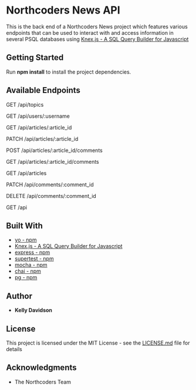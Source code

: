 # Northcoders News API

This is the back end of a Northcoders News project which features various endpoints that can be used to interact with and access information in several PSQL databases using [Knex.js - A SQL Query Builder for Javascript](https://knexjs.org/)

## Getting Started

Run **npm install** to install the project dependencies.

## Available Endpoints

GET /api/topics

GET /api/users/:username

GET /api/articles/:article_id

PATCH /api/articles/:article_id

POST /api/articles/:article_id/comments

GET /api/articles/:article_id/comments

GET /api/articles

PATCH /api/comments/:comment_id

DELETE /api/comments/:comment_id

GET /api

## Built With

- [yo - npm](https://www.npmjs.com/package/yo)
- [Knex.js - A SQL Query Builder for Javascript](https://knexjs.org/)
- [express - npm](https://www.npmjs.com/package/express)
- [supertest - npm](https://www.npmjs.com/package/supertest)
- [mocha - npm](https://www.npmjs.com/package/mocha)
- [chai - npm](https://www.npmjs.com/package/chai)
- [pg - npm](https://www.npmjs.com/package/pg)

## Author

- **Kelly Davidson**

## License

This project is licensed under the MIT License - see the [LICENSE.md](LICENSE.md) file for details

## Acknowledgments

- The Northcoders Team

